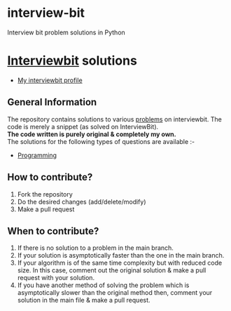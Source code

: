 # interview-bit
Interview bit problem solutions  in Python
# [Interviewbit](https://www.interviewbit.com) solutions
* [My interviewbit profile](https://www.interviewbit.com/profile/potassium_iodide)

## General Information
The repository contains solutions to various [problems](https://www.interviewbit.com/dashboard/) on interviewbit. The code is merely a snippet (as solved on InterviewBit).
<br/>
**The code written is purely original & completely my own.**
<br/>
The solutions for the following types of questions are available :-

* [Programming](https://www.interviewbit.com/courses/programming/)

## How to contribute?

1. Fork the repository 
2. Do the desired changes (add/delete/modify)
3. Make a pull request

## When to contribute?

1. If there is no solution to a problem in the main branch.
2. If your solution is asymptotically faster than the one in the main branch.
3. If your algorithm is of the same time complexity but with reduced code size. In this case, comment out the original solution & make a pull request with your solution.
4. If you have another method of solving the problem which is asymptotically slower than the original method then, comment your solution in the main file & make a pull request.
